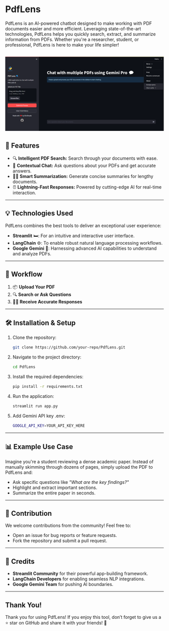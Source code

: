 # PdfLens

PdfLens is an AI-powered chatbot designed to make working with PDF documents easier and more efficient. Leveraging state-of-the-art technologies, PdfLens helps you quickly search, extract, and summarize information from PDFs. Whether you're a researcher, student, or professional, PdfLens is here to make your life simpler!

## ![Example Image](https://raw.githubusercontent.com/D3vShoaib/pdflens/refs/heads/main/screenshot.png)

## 🚀 Features

- 🔍 **Intelligent PDF Search:** Search through your documents with ease.
- 💬 **Contextual Chat:** Ask questions about your PDFs and get accurate answers.
- 🕵️‍♂️ **Smart Summarization:** Generate concise summaries for lengthy documents.
- ⏰ **Lightning-Fast Responses:** Powered by cutting-edge AI for real-time interaction.

---

## 💡 Technologies Used

PdfLens combines the best tools to deliver an exceptional user experience:

- **Streamlit** 🛏️: For an intuitive and interactive user interface.
- **LangChain** ⚙️: To enable robust natural language processing workflows.
- **Google Gemini** 🌌: Harnessing advanced AI capabilities to understand and analyze PDFs.

---

## 🔄 Workflow

1. 📦 **Upload Your PDF**
2. 🔍 **Search or Ask Questions**
3. 🕵️‍♂️ **Receive Accurate Responses**

---

## 🛠️ Installation & Setup

1. Clone the repository:

   ```bash
   git clone https://github.com/your-repo/PdfLens.git
   ```

2. Navigate to the project directory:

   ```bash
   cd PdfLens
   ```

3. Install the required dependencies:

   ```bash
   pip install -r requirements.txt
   ```

4. Run the application:
   ```bash
   streamlit run app.py
   ```
5. Add Gemini API key .env:
   ```bash
   GOOGLE_API_KEY=YOUR_API_KEY_HERE
   ```

---

## 📊 Example Use Case

Imagine you're a student reviewing a dense academic paper. Instead of manually skimming through dozens of pages, simply upload the PDF to PdfLens and:

- Ask specific questions like _"What are the key findings?"_
- Highlight and extract important sections.
- Summarize the entire paper in seconds.

---

## 📢 Contribution

We welcome contributions from the community! Feel free to:

- Open an issue for bug reports or feature requests.
- Fork the repository and submit a pull request.

---

## 🌟 Credits

- **Streamlit Community** for their powerful app-building framework.
- **LangChain Developers** for enabling seamless NLP integrations.
- **Google Gemini Team** for pushing AI boundaries.

---

## Thank You!

Thank you for using PdfLens! If you enjoy this tool, don’t forget to give us a ⭐ star on GitHub and share it with your friends! 🎉
